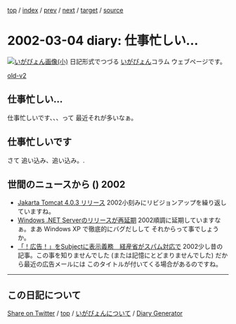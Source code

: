 [top](../index.html) 
 / [index](https://igapyon.github.io/diary/2002/index.html) 
 / [prev](https://igapyon.github.io/diary/2002/ig020302.html) 
 / [next](https://igapyon.github.io/diary/2002/ig020305.html) 
 / [target](https://igapyon.github.io/diary/2002/ig020304.html) 
 / [source](https://github.com/igapyon/diary/blob/gh-pages/2002/ig020304.html.src.md) 

2002-03-04 diary: 仕事忙しい…
=====================================================================================================
[![いがぴょん画像(小)](https://igapyon.github.io/diary/images/iga200306s.jpg "いがぴょん")](https://igapyon.github.io/diary/memo/memoigapyon.html) 日記形式でつづる [いがぴょん](https://igapyon.github.io/diary/memo/memoigapyon.html)コラム ウェブページです。

[old-v2](ig020304-orig.html)

## 仕事忙しい…

仕事忙しいです、、、って 最近それが多いなぁ。


## 仕事忙しいです

さて 追い込み、追い込み。.

## 世間のニュースから () 2002

* [Jakarta Tomcat 4.0.3 リリース](http://jakarta.apache.org/tomcat/index.html)  2002小刻みにリビジョンアップを繰り返していますね。
* [Windows .NET Serverのリリースが再延期](http://www.zdnet.co.jp/news/0203/02/b_0301_01.html)  2002順調に延期していますなぁ。まあ Windows XP で徹底的にバグだしして それからって事でしょうか。
* [「！広告！」をSubjectに表示義務　経産省がスパム対応で](http://www.zdnet.co.jp/news/bursts/0201/10/02.html)  2002少し昔の記事。この事を知りませんでした (または記憶にとどまりませんでした) だから最近の広告メールには このタイトルが付いてくる場合があるのですね。

----------------------------------------------------------------------------------------------------

## この日記について

[Share on Twitter](https://twitter.com/intent/tweet?hashtags=igapyon%2Cdiary%2C%E3%81%84%E3%81%8C%E3%81%B4%E3%82%87%E3%82%93&text=%E4%BB%95%E4%BA%8B%E5%BF%99%E3%81%97%E3%81%84%E2%80%A6&url=https%3A%2F%2Figapyon.github.io%2Fdiary%2F2002%2Fig020304.html) / [top](../index.html) / [いがぴょんについて](https://igapyon.github.io/diary/memo/memoigapyon.html) / [Diary Generator](https://github.com/igapyon/igapyonv3)
